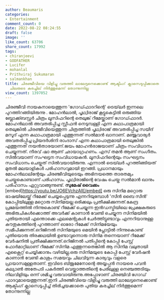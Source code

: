 ```yaml
---
author: Beaumaris
categories:
- Entertainment
comment_count: 0
date: 2022-08-22 08:24:55
draft: false
image: ''
like_count: 63706
share_count: 17992
tags:
- chiranjeevi
- GODFATHER
- Lucifer
- mohanlal
- Prithviraj Sukumaran
- salmankhan
title: ചിരഞ്ജീവിയെ വിളിച്ചു വരുത്തി ലാലേട്ടനെക്കൊണ്ട് ആക്ടിംഗ് ക്ലാസെടുപ്പിക്കാതെ
  ചിലരുടെ കരച്ചില് നിർത്തുമെന്ന് തോന്നുന്നില്ല
view_count: 1397052
---
```


ചിരഞ്ജീവി നായകനായെത്തുന്ന 'ഗോഡ്ഫാദറിന്റെ' ട്രെയ്‌ലർ ഇന്നലെ പുറത്തിറങ്ങിയിരുന്നു . മോഹന്‍ലാല്‍, പൃഥ്വിരാജ് കൂട്ടുകെട്ടില്‍ ഒരുങ്ങിയ ബ്ലോക്ക്ബസ്റ്റര്‍ ചിത്രം ലൂസിഫറിന്റെ തെലുങ്ക് റീമേയ്ക്കാണ് ഗോഡ്ഫാദര്‍. മോഹന്‍ലാല്‍ അവതരിപ്പിച്ച സ്റ്റീഫന്‍ നെടുമ്പള്ളി എന്ന കഥാപാത്രമായി തെലുങ്കില്‍ ചിരഞ്ജീവിയെത്തുന്ന ചിത്രത്തില്‍ പൃഥ്വിരാജ് അവതരിപ്പിച്ച സയീദ് മസൂദ് എന്ന കഥാപാത്രമായി എത്തുന്നത് സല്‍മാന്‍ ഖാനാണ്. മഞ്ജുവാര്യര്‍ അവതരിപ്പിച്ച പ്രിയദര്‍ശിനി രാംദാസ് എന്ന കഥാപാത്രമായി തെലുങ്കില്‍ എത്തുന്നത് നയന്‍താരയാണ്.ജയം മോഹന്‍രാജയാണ് ചിത്രം സംവിധാനം ചെയ്യുന്നത്. നീരവ് ഷാ ആണ് ഛായാഗ്രഹണം. എസ് തമന്‍ ആണ് സംഗീതം. സില്‍വയാണ് സംഘട്ടന സംവിധായകന്‍. ലൂസിഫറിന്റെയും സംഘട്ടനം സംവിധാനം ചെയ്തത് സില്‍വയായിരുന്നു. എന്നാൽ ട്രെയ്‌ലർ പുറത്തിങ്ങിയത് മുതൽ മലയാളികൾ പരിഹാസവുമായി ഇറങ്ങി. പ്രധാനമായും മോഹൻലാലിന്റേയും ചിരഞ്ജീവിയുടെയും അഭിനയത്തെ താരതമ്യം ചെയ്തുകൊണ്ടാണ് പരിഹാസം. പൃഥ്വിരാജിന്റെ വേഷം ചെയ്ത സൽമാൻ ഖാനും പരിഹാസം ഏറ്റുവാങ്ങുന്നുണ്ട്. **സുമേഷ് വൈക്കം** [embed]https://youtu.be/JO6EVchzAlI[/embed] ഒരു സിനിമ മറ്റൊരു ഭാഷയിലേയ്ക്ക് റീമേക്ക് ചെയ്യപ്പെടുന്നു എന്നറിയുമ്പോൾ 'സീൻ ബൈ സീൻ' കോപ്പിയിലുള്ള മറ്റൊരു സിനിമയല്ല ഒരിക്കലും പ്രതീക്ഷിക്കുന്നത്.കേന്ദ്ര പ്രമേയത്തിൽ നിന്നുകൊണ്ട് റീമേക്ക് ചെയ്യുന്ന ഇൻഡസ്ട്രിയിലെ പ്രേക്ഷകരുടെ അഭിരുചികൾക്കൊത്ത് അവർക്ക് കാണാൻ വേണ്ടി ചെയ്യുന്ന സിനിമയിൽ പുതിയതായി എന്തൊക്കെ എലമെന്റുകൾ ചേർത്തിട്ടുണ്ടാവും എന്നറിയാനുള്ള കൗതുകത്തിന്റെ പുറത്താണ് ഓരോ റീമേക്ക് സിനിമയേയും സമീപിക്കുന്നത്.ഒറിജിനൽ സിനിമയുടെ മെയിൻ പ്ലോട്ടിൽ നിന്നുകൊണ്ട് പുതിയൊരു തിരക്കഥയിൽ ഉണ്ടാവുന്നൊരു സിനിമ തന്നെയാണ് റീമേക്ക് വേർഷനിൽ പ്രതീക്ഷിക്കുന്നത്.ഒറിജിനൽ പതിപ്പിന്റെ കോപ്പി പേസ്റ്റ് ഫോർമാറ്റിലാണ് റീമേക്ക് സിനിമ എത്തുന്നതെങ്കിൽ ആ സിനിമ വലുതായി എക്സൈറ്റ് ചെയ്യിക്കാനും വഴിയില്ല.ഒരു സിനിമയുടെ കോപ്പി പേസ്റ്റ് വേർഷൻ കാണാൻ വേണ്ടി കാശും സമയവും ചിലവിടുന്ന കാര്യവും വളരെ പ്രായാസമുള്ളതാണ്. ഇവിടെ ബിജുമേനോന്റെ അയ്യപ്പൻ നായരെ പവൻ കല്യാൺ അതേപടി പകർത്തി വെയ്ക്കാത്തതിന്റെ പേരിലുള്ള നെഞ്ചത്തടിയും നിലവിളിയും ഒന്ന് ശമിച്ചു വരുവായിരുന്നു.അപ്പോഴാണ് ചിരഞ്ചിവി ഗോഡ് ഫാദറുമായെത്തുന്നത്.ഇനി ചിരഞ്ജീവിയെ വിളിച്ചു വരുത്തി ലാലേട്ടനെക്കൊണ്ട് ആക്ടിംഗ് ക്ലാസെടുപ്പിച്ച് തിരിച്ചയക്കാതെ പുതിയ കരച്ചില് നിർത്തുമെന്ന് തോന്നുന്നില്ല